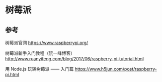 # 树莓派

## 参考

树莓派官网
https://www.raspberrypi.org/

树莓派新手入门教程（阮一峰博客）
http://www.ruanyifeng.com/blog/2017/06/raspberry-pi-tutorial.html

用 Node.js 玩转树莓派 —— 入门篇
https://www.h5jun.com/post/raspberry-pi.html